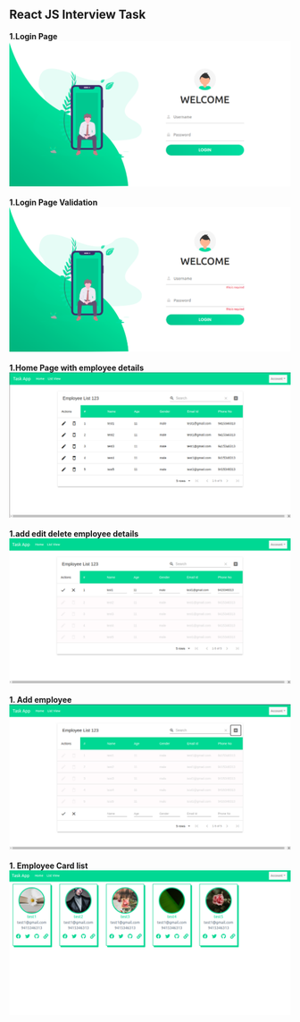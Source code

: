 <h2><b>React JS Interview Task</b></h2>

<div>
  <b>1.Login Page</b><br>
  <img src="images/1.png"/>
</div>
<br>
<div>
  <b>1.Login Page Validation</b><br>
  <img src="images/2.png"/>
</div>
<br>
<div>
  <b>1.Home Page with employee details</b><br>
  <img src="images/3.png"/>
</div>
<br>
<div>
  <b>1.add edit delete employee details</b><br>
  <img src="images/4.png"/>
</div>
<br>
<div>
  <b>1. Add employee</b><br>
  <img src="images/5.png"/>
</div>
<br>
<div>
  <b>1. Employee Card list</b><br>
  <img src="images/6.png"/>
</div>


